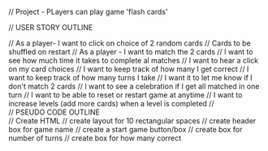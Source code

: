 <!-- # Memory-Game -->
// Project - PLayers can play game 'flash cards'

//      USER STORY OUTLINE

// As a player- I want to click on choice of 2 random cards
// Cards to be shuffled on restart
// As a player - I want to match the 2 cards
// I want to see how much time it takes to complete al matches
// I want to hear a click on my card choices
// I want to keep track of how many I get correct
// I want to keep track of how many turns I take
// I want it to let me know if I don't match 2 cards
// I want to see a celebration if I get all matched in one turn
// I want to be able to reset or restart game at anytime
// I want to increase levels (add more cards) when a level is completed
//  
//      PSEUDO CODE OUTLINE    
//  Create HTML
// create layout for 10 rectangular spaces
// create header box for game name
// create a start game button/box
// create box for number of turns 
// create box for how many correct
